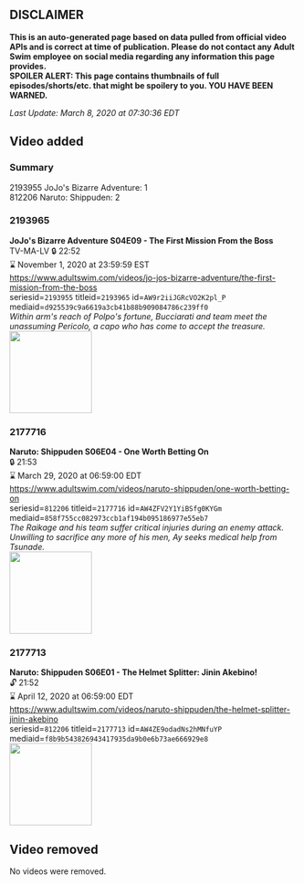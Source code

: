 ## DISCLAIMER
**This is an auto-generated page based on data pulled from official video APIs and is correct at time of publication. Please do not contact any Adult Swim employee on social media regarding any information this page provides.**  
**SPOILER ALERT: This page contains thumbnails of full episodes/shorts/etc. that might be spoilery to you. YOU HAVE BEEN WARNED.**  

_Last Update: March 8, 2020 at 07:30:36 EDT_
## Video added
### Summary
2193955 JoJo's Bizarre Adventure: 1  
812206 Naruto: Shippuden: 2  
### 2193965
**JoJo's Bizarre Adventure S04E09 - The First Mission From the Boss**  
TV-MA-LV 🔒 22:52  
⌛ November 1, 2020 at 23:59:59 EST  
https://www.adultswim.com/videos/jo-jos-bizarre-adventure/the-first-mission-from-the-boss  
seriesid=`2193955` titleid=`2193965` id=`AW9r2iiJGRcVO2K2pl_P` mediaid=`d925539c9a6619a3cb41b88b909084786c239ff0`  
_Within arm's reach of Polpo's fortune, Bucciarati and team meet the unassuming Pericolo, a capo who has come to accept the treasure._  
<a href="https://media.cdn.adultswim.com/uploads/20200103/thumbnails/2_2013940472-jojo_goldenwind_009.jpg"><img src="https://media.cdn.adultswim.com/uploads/20200103/thumbnails/2_2013940472-jojo_goldenwind_009.jpg" height="144px" /></a>
### 2177716
**Naruto: Shippuden S06E04 - One Worth Betting On**  
 🔒 21:53  
⌛ March 29, 2020 at 06:59:00 EDT  
https://www.adultswim.com/videos/naruto-shippuden/one-worth-betting-on  
seriesid=`812206` titleid=`2177716` id=`AW4ZFV2Y1YiBSfg0KYGm` mediaid=`858f755cc082973ccb1af194b095186977e55eb7`  
_The Raikage and his team suffer critical injuries during an enemy attack. Unwilling to sacrifice any more of his men, Ay seeks medical help from Tsunade._  
<a href="https://media.cdn.adultswim.com/uploads/20191029/thumbnails/2_1910291554160-narutoshippuden_287.jpg"><img src="https://media.cdn.adultswim.com/uploads/20191029/thumbnails/2_1910291554160-narutoshippuden_287.jpg" height="144px" /></a>
### 2177713
**Naruto: Shippuden S06E01 - The Helmet Splitter: Jinin Akebino!**  
 🔓 21:52  
⌛ April 12, 2020 at 06:59:00 EDT  
https://www.adultswim.com/videos/naruto-shippuden/the-helmet-splitter-jinin-akebino  
seriesid=`812206` titleid=`2177713` id=`AW4ZE9odadNs2hMNfuYP` mediaid=`f8b9b543826943417935da9b0e6b73ae666929e8`  
<a href="https://media.cdn.adultswim.com/uploads/20191029/thumbnails/2_1910291552357-narutoshippuden_284.jpg"><img src="https://media.cdn.adultswim.com/uploads/20191029/thumbnails/2_1910291552357-narutoshippuden_284.jpg" height="144px" /></a>
## Video removed
No videos were removed.  

